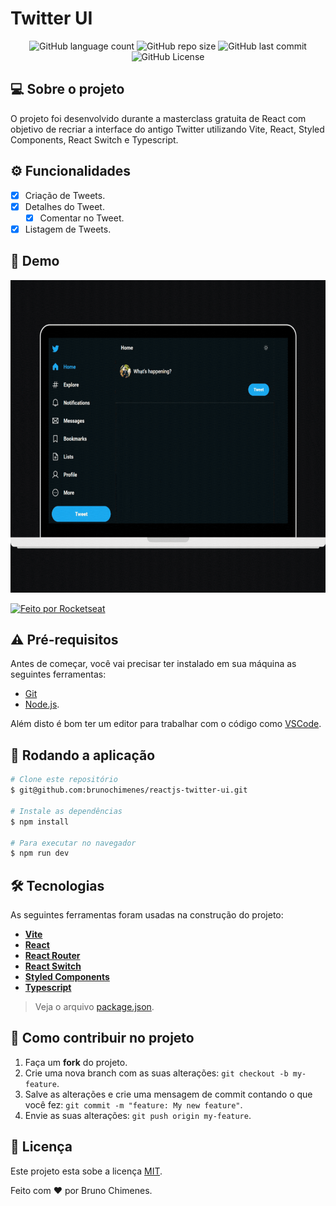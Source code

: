 # Twitter UI

<p align="center">
  <img alt="GitHub language count" src="https://img.shields.io/github/languages/count/brunochimenes/reactjs-twitter-ui?color=%252304D361" />
  <img alt="GitHub repo size" src="https://img.shields.io/github/repo-size/brunochimenes/reactjs-twitter-ui?color=%252304D361" />
  <img alt="GitHub last commit" src="https://img.shields.io/github/last-commit/brunochimenes/reactjs-twitter-ui?color=%252304D361" />
  <img alt="GitHub License" src="https://img.shields.io/github/license/brunochimenes/reactjs-twitter-ui?color=%252304D361" />
</p>

## 💻 Sobre o projeto

O projeto foi desenvolvido durante a masterclass gratuita de React com objetivo de recriar a interface do antigo Twitter utilizando Vite, React, Styled Components, React Switch e Typescript.

## ⚙️ Funcionalidades

- [x] Criação de Tweets.
- [x] Detalhes do Tweet.
  - [x] Comentar no Tweet.
- [x] Listagem de Tweets.

## 📱 Demo

<p align="center">
<img width='600' height='500' alt="Demo" src="/.github/assets/demo.gif" />  
</p>

<a href="https://www.figma.com/community/file/1202694130789327431/twitter-ui">
  <img alt="Feito por Rocketseat" src="https://img.shields.io/badge/Acessar%20Layout%20-Figma-%2304D361">
</a>

## ⚠️ Pré-requisitos

Antes de começar, você vai precisar ter instalado em sua máquina as seguintes ferramentas:

- [Git](https://git-scm.com)
- [Node.js](https://nodejs.org/en/).

Além disto é bom ter um editor para trabalhar com o código como [VSCode](https://code.visualstudio.com/).

## 🧭 Rodando a aplicação

```bash
# Clone este repositório
$ git@github.com:brunochimenes/reactjs-twitter-ui.git

# Instale as dependências
$ npm install

# Para executar no navegador
$ npm run dev
```

## 🛠 Tecnologias

As seguintes ferramentas foram usadas na construção do projeto:

- **[Vite](https://vitejs.dev/)**
- **[React](https://react.dev/)**
- **[React Router](https://reactrouter.com/en/main)**
- **[React Switch](https://github.com/markusenglund/react-switch)**
- **[Styled Components](https://styled-components.com/)**
- **[Typescript](https://www.typescriptlang.org/)**

> Veja o arquivo [package.json](https://github.com/brunochimenes/reactjs-twitter-ui/blob/main/package.json).

## 💪 Como contribuir no projeto

1. Faça um **fork** do projeto.
2. Crie uma nova branch com as suas alterações: `git checkout -b my-feature`.
3. Salve as alterações e crie uma mensagem de commit contando o que você fez: `git commit -m "feature: My new feature"`.
4. Envie as suas alterações: `git push origin my-feature`.

## 📝 Licença

Este projeto esta sobe a licença [MIT](./LICENSE).

Feito com ❤️ por Bruno Chimenes.
